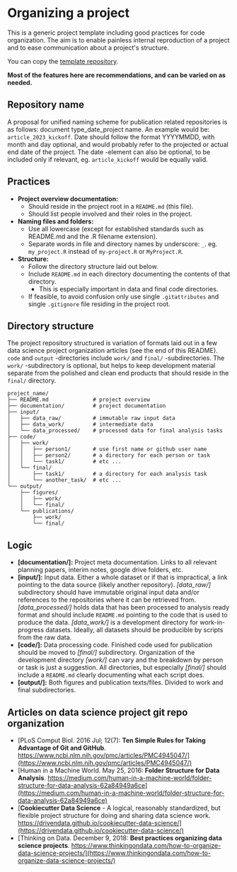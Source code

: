# Organizing a project

This is a generic project template including good practices for code organization.  The aim is to enable painless internal reproduction of a project and to ease communication about a project's structure.

You can copy the [template repository](https://github.com/INITIALISE-EU-project/template).

**Most of the features here are recommendations, and can be varied on as needed.**

## Repository name

A proposal for unified naming scheme for publication related repositories is as follows: document type_date_project name. An example would be: `article_2023_kickoff`. Date should follow the format YYYYMMDD, with month and day optional, and would probably refer to the projected or actual end date of the project. The date -element can also be optional, to be included only if relevant, eg. `article_kickoff` would be equally valid.


## Practices

* **Project overview documentation:**
    * Should reside in the project root in a `README.md` (this file).
    * Should list people involved and their roles in the project.
* **Naming files and folders:**
    * Use all lowercase (except for established standards such as README.md and the .R filename extension).
    * Separate words in file and directory names by underscore: `_`. eg. `my_project.R` instead of `my-project.R` or `MyProject.R`.
* **Structure:**
    * Follow the directory structure laid out below.
    * Include `README.md` in each directory documenting the contents of that directory.
        * This is especially important in data and final code directories.
    * If feasible, to avoid confusion only use single `.gitattributes` and single `.gitignore` file residing in the project root.

## Directory structure

The project repository structured is variation of formats laid out in a few data science project organization articles (see the end of this README). `code` and `output` -directories include `work/` and `final/` -subdirectories. The `work/` -subdirectory is optional, but helps to keep development material separate from the polished and clean end products that should reside in the `final/` directory.

````
project_name/
├── README.md              # project overview
├── documentation/         # project documentation
├── input/
│   ├── data_raw/          # immutable raw input data
│   ├── data_work/         # intermediate data
│   └── data_processed/    # processed data for final analysis tasks
├── code/
│   ├── work/
│   │   ├── person1/       # use first name or github user name
│   │   ├── person2/       # a directory for each person or task
│   │   └── task1/         # etc ...
│   └── final/
│       ├── task1/         # a directory for each analysis task
│       └── another_task/  # etc ...
└── output/
    ├── figures/
    │   ├── work/
    │   └── final/
    └── publications/
        ├── work/
        └── final/
````

## Logic

* **[documentation/]:** Project meta documentation. Links to all relevant planning papers, interim notes, google drive folders, etc.
* **[input/]:** Input data. Either a whole dataset or if that is impractical, a link pointing to the data source (likely another repository). *[data_raw/]* subdirectory should have immutable original input data and/or references to the repositories where it can be retrieved from. *[data_processed/]* holds data that has been processed to analysis ready format and should include `README.md` pointing to the code that is used to produce the data. *[data_work/]* is a development directory for work-in-progress datasets. Ideally, all datasets should be producible by scripts from the raw data.
* **[code/]:** Data processing code. Finished code used for publication should be moved to *[final/]* subdirectory. Organization of the development directory *[work/]* can vary and the breakdown by person or task is just a suggestion. All directories, but especially *[final/]* should include a `README.md` clearly documenting what each script does.
* **[output/]:** Both figures and publication texts/files. Divided to work and final subdirectories.

## Articles on data science project git repo organization

* [PLoS Comput Biol. 2016 Jul; 12(7): **Ten Simple Rules for Taking Advantage of Git and GitHub**. https://www.ncbi.nlm.nih.gov/pmc/articles/PMC4945047/](https://www.ncbi.nlm.nih.gov/pmc/articles/PMC4945047/) 
* [Human in a Machine World. May 25, 2016: **Folder Structure for Data Analysis**. https://medium.com/human-in-a-machine-world/folder-structure-for-data-analysis-62a84949a6ce](https://medium.com/human-in-a-machine-world/folder-structure-for-data-analysis-62a84949a6ce)
* [**Cookiecutter Data Science** - A logical, reasonably standardized, but flexible project structure for doing and sharing data science work. https://drivendata.github.io/cookiecutter-data-science/](https://drivendata.github.io/cookiecutter-data-science/)
* [Thinking on Data. December 9, 2018: **Best practices organizing data science projects**. https://www.thinkingondata.com/how-to-organize-data-science-projects/](https://www.thinkingondata.com/how-to-organize-data-science-projects/)

